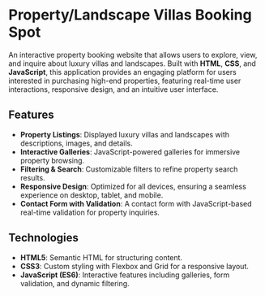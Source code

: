 # Property/Landscape Villas Booking Spot

An interactive property booking website that allows users to explore, view, and inquire about luxury villas and landscapes. Built with **HTML**, **CSS**, and **JavaScript**, this application provides an engaging platform for users interested in purchasing high-end properties, featuring real-time user interactions, responsive design, and an intuitive user interface.


## Features

- **Property Listings**: Displayed luxury villas and landscapes with descriptions, images, and details.
- **Interactive Galleries**: JavaScript-powered galleries for immersive property browsing.
- **Filtering & Search**: Customizable filters to refine property search results.
- **Responsive Design**: Optimized for all devices, ensuring a seamless experience on desktop, tablet, and mobile.
- **Contact Form with Validation**: A contact form with JavaScript-based real-time validation for property inquiries.

## Technologies

- **HTML5**: Semantic HTML for structuring content.
- **CSS3**: Custom styling with Flexbox and Grid for a responsive layout.
- **JavaScript (ES6)**: Interactive features including galleries, form validation, and dynamic filtering.
